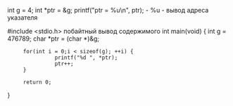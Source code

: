 int g = 4;
int *ptr = &g;
printf("ptr = %u\n", ptr); - %u - вывод адреса указателя

#include <stdio.h>
 побайтный вывод содержимого
int main(void) 
{
         int g = 476789;
         char *ptr = (char *)&g;
 
         for(int i = 0;i < sizeof(g); ++i) {
                   printf("%d ", *ptr);
                   ptr++;
         }
 
         return 0;
}